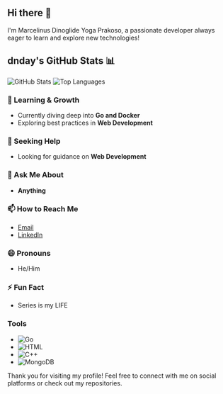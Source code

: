 ## Hi there 👋

I'm Marcelinus Dinoglide Yoga Prakoso, a passionate developer always eager to learn and explore new technologies!

## dnday's GitHub Stats 📊
![GitHub Stats](https://github-readme-stats.vercel.app/api?username=dnday&show_icons=true&theme=radical)
![Top Languages](https://github-readme-stats.vercel.app/api/top-langs/?username=dnday&layout=compact&theme=radical)

### 🌱 Learning & Growth
- Currently diving deep into **Go and Docker**
- Exploring best practices in **Web Development**


### 🤔 Seeking Help
- Looking for guidance on **Web Development**

### 💬 Ask Me About
- **Anything**

### 📫 How to Reach Me
- [Email](mailto:marceldino9@gmail.com)
- [LinkedIn](https://www.linkedin.com/in/marcelinus-dinoglide-yoga-prakoso)

### 😄 Pronouns
- He/Him 

### ⚡ Fun Fact
- Series is my LIFE

### Tools
- ![Go](https://img.shields.io/badge/Code-Go-blue)
- ![HTML](https://img.shields.io/badge/Code-HTML-orange)
- ![C++](https://img.shields.io/badge/Code-C++-blue)
- ![MongoDB](https://img.shields.io/badge/Database-MongoDB-green)


Thank you for visiting my profile! Feel free to connect with me on social platforms or check out my repositories.
